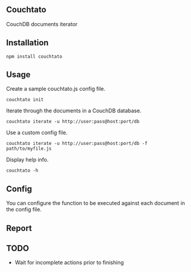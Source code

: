 Couchtato
---------

CouchDB documents iterator

Installation
------------

    npm install couchtato
    
Usage
-----

Create a sample couchtato.js config file.

    couchtato init
    
Iterate through the documents in a CouchDB database.

    couchtato iterate -u http://user:pass@host:port/db

Use a custom config file.

    couchtato iterate -u http://user:pass@host:port/db -f path/to/myfile.js

Display help info.

    couchtato -h

Config
------

You can configure the function to be executed against each document in the config file.



Report
------

TODO
----

* Wait for incomplete actions prior to finishing